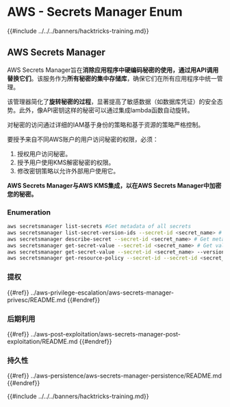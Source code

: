 # AWS - Secrets Manager Enum

{{#include ../../../banners/hacktricks-training.md}}

## AWS Secrets Manager

AWS Secrets Manager旨在**消除应用程序中硬编码秘密的使用，通过用API调用替换它们**。该服务作为**所有秘密的集中存储库**，确保它们在所有应用程序中统一管理。

该管理器简化了**旋转秘密的过程**，显著提高了敏感数据（如数据库凭证）的安全态势。此外，像API密钥这样的秘密可以通过集成lambda函数自动旋转。

对秘密的访问通过详细的IAM基于身份的策略和基于资源的策略严格控制。

要授予来自不同AWS账户的用户访问秘密的权限，必须：

1. 授权用户访问秘密。
2. 授予用户使用KMS解密秘密的权限。
3. 修改密钥策略以允许外部用户使用它。

**AWS Secrets Manager与AWS KMS集成，以在AWS Secrets Manager中加密您的秘密。**

### **Enumeration**
```bash
aws secretsmanager list-secrets #Get metadata of all secrets
aws secretsmanager list-secret-version-ids --secret-id <secret_name> # Get versions
aws secretsmanager describe-secret --secret-id <secret_name> # Get metadata
aws secretsmanager get-secret-value --secret-id <secret_name> # Get value
aws secretsmanager get-secret-value --secret-id <secret_name> --version-id <version-id> # Get value of a different version
aws secretsmanager get-resource-policy --secret-id --secret-id <secret_name>
```
### 提权

{{#ref}}
../aws-privilege-escalation/aws-secrets-manager-privesc/README.md
{{#endref}}

### 后期利用

{{#ref}}
../aws-post-exploitation/aws-secrets-manager-post-exploitation/README.md
{{#endref}}

### 持久性

{{#ref}}
../aws-persistence/aws-secrets-manager-persistence/README.md
{{#endref}}

{{#include ../../../banners/hacktricks-training.md}}
